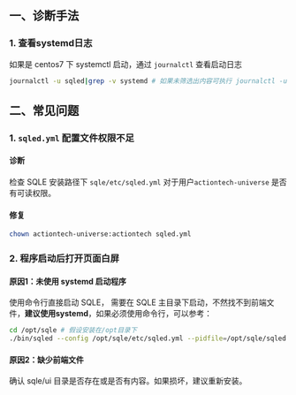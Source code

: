 ## 一、诊断手法
### 1. 查看systemd日志
如果是 centos7 下 systemctl 启动，通过 `journalctl` 查看启动日志
```bash
journalctl -u sqled|grep -v systemd # 如果未筛选出内容可执行 journalctl -u sqled 查看全部内容
```
## 二、常见问题
### 1. `sqled.yml` 配置文件权限不足
#### 诊断
检查 SQLE 安装路径下 `sqle/etc/sqled.yml` 对于用户`actiontech-universe` 是否有可读权限。
#### 修复
```bash
chown actiontech-universe:actiontech sqled.yml
```

### 2. 程序启动后打开页面白屏
#### 原因1：未使用 systemd 启动程序
使用命令行直接启动 SQLE， 需要在 SQLE 主目录下启动，不然找不到前端文件，**建议使用systemd**，如果必须使用命令行，可以参考：
```bash
cd /opt/sqle # 假设安装在/opt目录下
./bin/sqled --config /opt/sqle/etc/sqled.yml --pidfile=/opt/sqle/sqled.pid
```
#### 原因2：缺少前端文件
确认 sqle/ui 目录是否存在或是否有内容。如果损坏，建议重新安装。